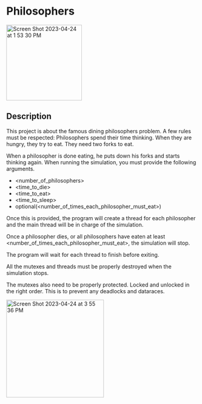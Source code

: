 # Philosophers

<img width="199" alt="Screen Shot 2023-04-24 at 1 53 30 PM" src="https://user-images.githubusercontent.com/94134595/234018286-6fe7d212-f613-4346-8650-1f75f3faac82.png">

## Description

This project is about the famous dining philosophers problem. A few rules must be respected:
Philosophers spend their time thinking. When they are hungry, they try to eat. They need two forks to eat.

When a philosopher is done eating, he puts down his forks and starts thinking again.
When running the simulation, you must provide the following arguments.

* <number_of_philosophers> 
* <time_to_die> 
* <time_to_eat>
* <time_to_sleep> 
* optional(<number_of_times_each_philosopher_must_eat>)

Once this is provided, the program will create a thread for each philosopher and the main thread will be in charge of the simulation.

Once a philosopher dies, or all philosophers have eaten at least <number_of_times_each_philosopher_must_eat>, the simulation will stop.

The program will wait for each thread to finish before exiting.

All the mutexes and threads must be properly destroyed when the simulation stops.

The mutexes also need to be properly protected. Locked and unlocked in the right order. This is to prevent any deadlocks and dataraces.

<img width="257" alt="Screen Shot 2023-04-24 at 3 55 36 PM" src="https://user-images.githubusercontent.com/94134595/234018324-c944abb3-514c-4dfd-936a-efbfdee5bda8.png">
